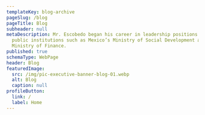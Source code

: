 ```yaml
---
templateKey: blog-archive
pageSlug: /blog
pageTitle: Blog
subheader: null
metaDescription: Mr. Escobedo began his career in leadership positions with
  public institutions such as Mexico’s Ministry of Social Development and
  Ministry of Finance.
published: true
schemaType: WebPage
header: Blog
featuredImage:
  src: /img/pic-executive-banner-blog-01.webp
  alt: Blog
  caption: null
profileButton:
  link: /
  label: Home
---
```

